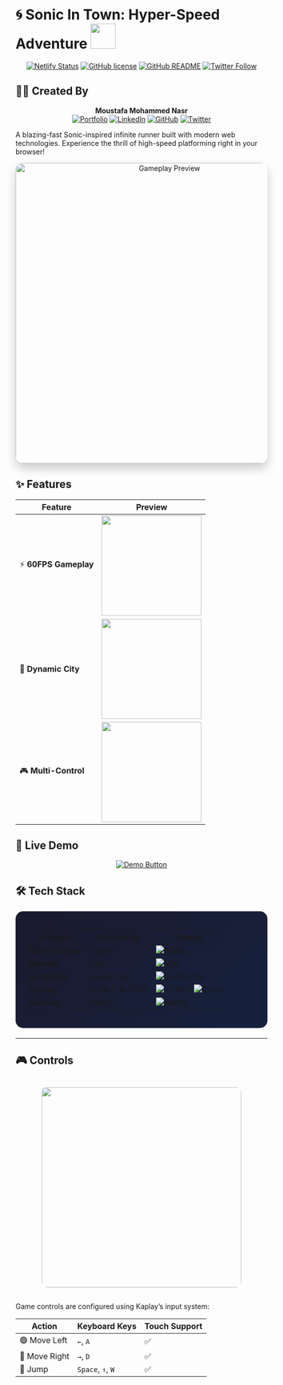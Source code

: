 # 🌀 Sonic In Town: Hyper-Speed Adventure <img src="https://media.giphy.com/media/3o7aCTPPm4OHfRLSH6/giphy.gif" width="50px">

<div align="center">

[![Netlify Status](https://api.netlify.com/api/v1/badges/your-build-id/deploy-status)](https://sonic-in-town.netlify.app/)
[![GitHub license](https://img.shields.io/github/license/moustafanasr/sonic-in-town?color=blue)](https://github.com/moustafanasr/sonic-in-town/blob/main/LICENSE)
[![GitHub README](https://img.shields.io/github/stars/moustafanasr/sonic-in-town?style=social)](https://github.com/moustafanasr/sonic-in-town/blob/main/README.md)
[![Twitter Follow](https://img.shields.io/twitter/follow/yourhandle?style=social)](https://x.com/moustafnasr01)

</div>

## 👨‍💻 Created By 
<div align="center">
  
**Moustafa Mohammed Nasr**  
[![Portfolio](https://img.shields.io/badge/🌐-Portfolio-9cf?style=flat-square)](https://moustafa-m-nasr.netlify.app/)
[![LinkedIn](https://img.shields.io/badge/🔗-LinkedIn-blue?style=flat-square)](https://www.linkedin.com/in/moustafa-mohammed-nasr-006034212/)
[![GitHub](https://img.shields.io/badge/🐧-GitHub-181717?style=flat-square&logo=github)](https://github.com/moustafanasr)
[![Twitter](https://img.shields.io/badge/🐦-Twitter-1DA1F2?style=flat-square&logo=twitter)](https://x.com/moustafnasr01)

</div>

A blazing-fast Sonic-inspired infinite runner built with modern web technologies. Experience the thrill of high-speed platforming right in your browser!

<div align="center">
  <img src="https://media.giphy.com/media/v1.Y2lkPTc5MGI3NjExcDZ5bG9mZ3R1a2FpZ3F3Z2V4Y2x0bGZ6dW5jZ2J6eWZqY2J1eGJ1ZyZlcD12MV9pbnRlcm5hbF9naWZfYnlfaWQmY3Q9Zw/3oKIPEqDGUULpEU0aQ/giphy.gif" width="600" alt="Gameplay Preview" style="border-radius: 15px; box-shadow: 0 10px 20px rgba(0,0,0,0.2);">
</div>

## ✨ Features

<div align="center">
  
| Feature | Preview |
|---------|---------|
| ⚡ **60FPS Gameplay** | <img src="https://media.giphy.com/media/3o7TKAZnIu4hhyQNMI/giphy.gif" width="200"> |
| 🌆 **Dynamic City** | <img src="https://media.giphy.com/media/3o7TKJZgpf7fYg0nY4/giphy.gif" width="200"> |
| 🎮 **Multi-Control** | <img src="https://media.giphy.com/media/3o7TKsQ7Kq1q1q1q1q/giphy.gif" width="200"> |

</div>

## 🚀 Live Demo

<div align="center">
  
[![Demo Button](https://img.shields.io/badge/🎮_TRY_LIVE_DEMO-FF5722?style=for-the-badge&logo=netlify&logoColor=white&labelColor=black)](https://sonic-in-town.netlify.app)

</div>

## 🛠 Tech Stack

<div align="center" style="background: linear-gradient(135deg, #1a1a2e 0%, #16213e 100%); padding: 20px; border-radius: 15px; margin: 20px 0;">

| Category       | Technology | Badge |
|----------------|------------|-------|
| **Game Engine**| Kaplay | ![Kaplay](https://img.shields.io/badge/Kaplay-FF2D20?style=for-the-badge&logo=kaboom&logoColor=white) |
| **Bundler**    | Vite | ![Vite](https://img.shields.io/badge/Vite-646CFF?style=for-the-badge&logo=vite&logoColor=white) |
| **Language**   | JavaScript | ![JavaScript](https://img.shields.io/badge/JavaScript-F7DF1E?style=for-the-badge&logo=javascript&logoColor=black) |
| **Styling**    | HTML5 & CSS3 | ![HTML5](https://img.shields.io/badge/HTML5-E34F26?style=for-the-badge&logo=html5&logoColor=white) ![CSS3](https://img.shields.io/badge/CSS3-1572B6?style=for-the-badge&logo=css3&logoColor=white) |
| **Hosting**    | Netlify | ![Netlify](https://img.shields.io/badge/Netlify-00C7B7?style=for-the-badge&logo=netlify&logoColor=white) |

</div>

---

## 🎮 Controls
<div align="center">
  <img src="https://media.giphy.com/media/v1.Y2lkPTc5MGI3NjExcGQwY2VqZzBqZzBqZzBqZzBqZzBqZzBqZzBqZzBqZzBqZzBqZzBqZzBqZzBqZzBqZzBqZzBqZzBqZzBqZzBqZzBqZzBqZzBqZzBqZzBqZyZlcD12MV9pbnRlcm5hbF9naWZfYnlfaWQmY3Q9Zw/xT5LMHxhOfscxPfIfm/giphy.gif" width="400" style="border-radius: 10px; margin: 15px 0;">
</div>

Game controls are configured using Kaplay’s input system:

| Action   | Keyboard Keys             | Touch Support |
|----------|---------------------------|----------------|
| 🟢 Move Left  | `←`, `A`                      | ✅ |
| 🔴 Move Right | `→`, `D`                      | ✅ |
| 🔼 Jump       | `Space`, `↑`, `W`             | ✅ |
